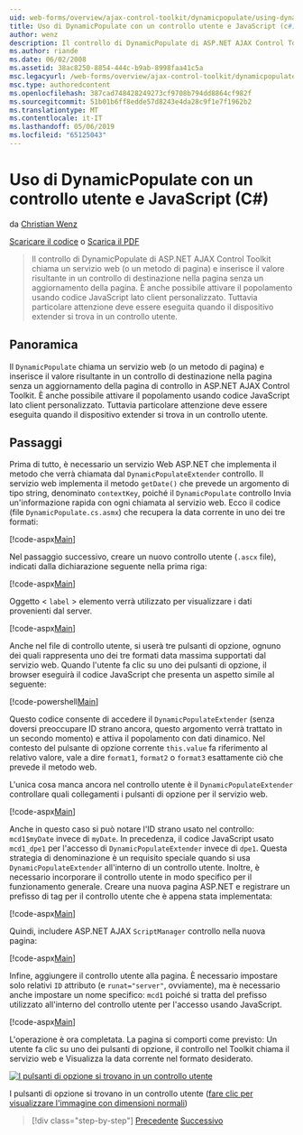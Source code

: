 ```yaml
---
uid: web-forms/overview/ajax-control-toolkit/dynamicpopulate/using-dynamicpopulate-with-a-user-control-and-javascript-cs
title: Uso di DynamicPopulate con un controllo utente e JavaScript (c#) | Microsoft Docs
author: wenz
description: Il controllo di DynamicPopulate di ASP.NET AJAX Control Toolkit chiama un servizio web (o un metodo di pagina) e inserisce il valore risultante in un controllo di destinazione in t...
ms.author: riande
ms.date: 06/02/2008
ms.assetid: 38ac8250-8854-444c-b9ab-8998faa41c5a
msc.legacyurl: /web-forms/overview/ajax-control-toolkit/dynamicpopulate/using-dynamicpopulate-with-a-user-control-and-javascript-cs
msc.type: authoredcontent
ms.openlocfilehash: 387cad748428249273cf9708b794dd8864cf982f
ms.sourcegitcommit: 51b01b6ff8edde57d8243e4da28c9f1e7f1962b2
ms.translationtype: MT
ms.contentlocale: it-IT
ms.lasthandoff: 05/06/2019
ms.locfileid: "65125043"
---
```

# <a name="using-dynamicpopulate-with-a-user-control-and-javascript-c"></a>Uso di DynamicPopulate con un controllo utente e JavaScript (C#)

da [Christian Wenz](https://github.com/wenz)

[Scaricare il codice](http://download.microsoft.com/download/d/8/f/d8f2f6f9-1b7c-46ad-9252-e1fc81bdea3e/dynamicpopulate2.cs.zip) o [Scarica il PDF](http://download.microsoft.com/download/b/6/a/b6ae89ee-df69-4c87-9bfb-ad1eb2b23373/dynamicpopulate2CS.pdf)

> Il controllo di DynamicPopulate di ASP.NET AJAX Control Toolkit chiama un servizio web (o un metodo di pagina) e inserisce il valore risultante in un controllo di destinazione nella pagina senza un aggiornamento della pagina. È anche possibile attivare il popolamento usando codice JavaScript lato client personalizzato. Tuttavia particolare attenzione deve essere eseguita quando il dispositivo extender si trova in un controllo utente.

## <a name="overview"></a>Panoramica

Il `DynamicPopulate` chiama un servizio web (o un metodo di pagina) e inserisce il valore risultante in un controllo di destinazione nella pagina senza un aggiornamento della pagina di controllo in ASP.NET AJAX Control Toolkit. È anche possibile attivare il popolamento usando codice JavaScript lato client personalizzato. Tuttavia particolare attenzione deve essere eseguita quando il dispositivo extender si trova in un controllo utente.

## <a name="steps"></a>Passaggi

Prima di tutto, è necessario un servizio Web ASP.NET che implementa il metodo che verrà chiamata dal `DynamicPopulateExtender` controllo. Il servizio web implementa il metodo `getDate()` che prevede un argomento di tipo string, denominato `contextKey`, poiché il `DynamicPopulate` controllo Invia un'informazione rapida con ogni chiamata al servizio web. Ecco il codice (file `DynamicPopulate.cs.asmx`) che recupera la data corrente in uno dei tre formati:

[!code-aspx[Main](using-dynamicpopulate-with-a-user-control-and-javascript-cs/samples/sample1.aspx)]

Nel passaggio successivo, creare un nuovo controllo utente (`.ascx` file), indicati dalla dichiarazione seguente nella prima riga:

[!code-aspx[Main](using-dynamicpopulate-with-a-user-control-and-javascript-cs/samples/sample2.aspx)]

Oggetto &lt; `label` &gt; elemento verrà utilizzato per visualizzare i dati provenienti dal server.

[!code-aspx[Main](using-dynamicpopulate-with-a-user-control-and-javascript-cs/samples/sample3.aspx)]

Anche nel file di controllo utente, si userà tre pulsanti di opzione, ognuno dei quali rappresenta uno dei tre formati data massima supportati dal servizio web. Quando l'utente fa clic su uno dei pulsanti di opzione, il browser eseguirà il codice JavaScript che presenta un aspetto simile al seguente:

[!code-powershell[Main](using-dynamicpopulate-with-a-user-control-and-javascript-cs/samples/sample4.ps1)]

Questo codice consente di accedere il `DynamicPopulateExtender` (senza doversi preoccupare ID strano ancora, questo argomento verrà trattato in un secondo momento) e attiva il popolamento con dati dinamico. Nel contesto del pulsante di opzione corrente `this.value` fa riferimento al relativo valore, vale a dire `format1`, `format2` o `format3` esattamente ciò che prevede il metodo web.

L'unica cosa manca ancora nel controllo utente è il `DynamicPopulateExtender` controllare quali collegamenti i pulsanti di opzione per il servizio web.

[!code-aspx[Main](using-dynamicpopulate-with-a-user-control-and-javascript-cs/samples/sample5.aspx)]

Anche in questo caso si può notare l'ID strano usato nel controllo: `mcd1$myDate` invece di `myDate`. In precedenza, il codice JavaScript usato `mcd1_dpe1` per l'accesso di `DynamicPopulateExtender` invece di `dpe1`. Questa strategia di denominazione è un requisito speciale quando si usa `DynamicPopulateExtender` all'interno di un controllo utente. Inoltre, è necessario incorporare il controllo utente in modo specifico per il funzionamento generale. Creare una nuova pagina ASP.NET e registrare un prefisso di tag per il controllo utente che è appena stata implementata:

[!code-aspx[Main](using-dynamicpopulate-with-a-user-control-and-javascript-cs/samples/sample6.aspx)]

Quindi, includere ASP.NET AJAX `ScriptManager` controllo nella nuova pagina:

[!code-aspx[Main](using-dynamicpopulate-with-a-user-control-and-javascript-cs/samples/sample7.aspx)]

Infine, aggiungere il controllo utente alla pagina. È necessario impostare solo relativi `ID` attributo (e `runat="server"`, ovviamente), ma è necessario anche impostare un nome specifico: `mcd1` poiché si tratta del prefisso utilizzato all'interno del controllo utente per l'accesso usando JavaScript.

[!code-aspx[Main](using-dynamicpopulate-with-a-user-control-and-javascript-cs/samples/sample8.aspx)]

L'operazione è ora completata. La pagina si comporti come previsto: Un utente fa clic su uno dei pulsanti di opzione, il controllo nel Toolkit chiama il servizio web e Visualizza la data corrente nel formato desiderato.

[![I pulsanti di opzione si trovano in un controllo utente](using-dynamicpopulate-with-a-user-control-and-javascript-cs/_static/image2.png)](using-dynamicpopulate-with-a-user-control-and-javascript-cs/_static/image1.png)

I pulsanti di opzione si trovano in un controllo utente ([fare clic per visualizzare l'immagine con dimensioni normali](using-dynamicpopulate-with-a-user-control-and-javascript-cs/_static/image3.png))

> [!div class="step-by-step"]
> [Precedente](dynamically-populating-a-control-using-javascript-code-cs.md)
> [Successivo](dynamically-populating-a-control-vb.md)
